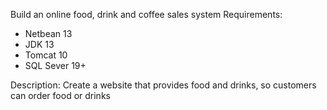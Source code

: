 Build an online food, drink and coffee sales system
Requirements:
- Netbean 13
- JDK 13
- Tomcat 10
- SQL Sever 19+

Description:
Create a website that provides food and drinks, so customers can order food or drinks
